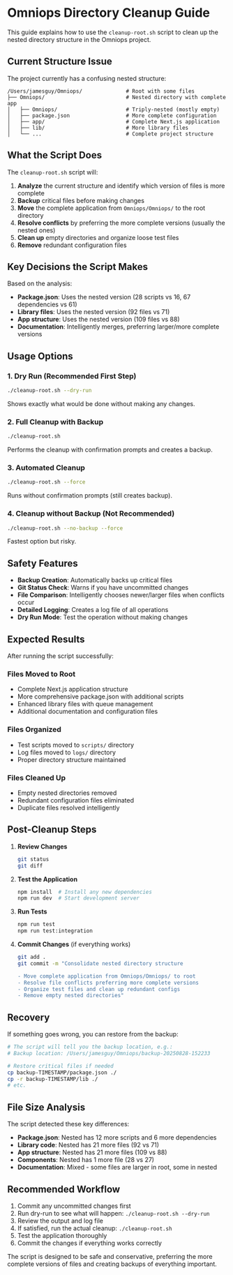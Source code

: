 # Omniops Directory Cleanup Guide

This guide explains how to use the `cleanup-root.sh` script to clean up the nested directory structure in the Omniops project.

## Current Structure Issue

The project currently has a confusing nested structure:
```
/Users/jamesguy/Omniops/              # Root with some files
├── Omniops/                          # Nested directory with complete app
│   ├── Omniops/                      # Triply-nested (mostly empty)
│   ├── package.json                  # More complete configuration
│   ├── app/                          # Complete Next.js application
│   ├── lib/                          # More library files
│   └── ...                           # Complete project structure
```

## What the Script Does

The `cleanup-root.sh` script will:

1. **Analyze** the current structure and identify which version of files is more complete
2. **Backup** critical files before making changes
3. **Move** the complete application from `Omniops/Omniops/` to the root directory
4. **Resolve conflicts** by preferring the more complete versions (usually the nested ones)
5. **Clean up** empty directories and organize loose test files
6. **Remove** redundant configuration files

## Key Decisions the Script Makes

Based on the analysis:
- **Package.json**: Uses the nested version (28 scripts vs 16, 67 dependencies vs 61)
- **Library files**: Uses the nested version (92 files vs 71)
- **App structure**: Uses the nested version (109 files vs 88)
- **Documentation**: Intelligently merges, preferring larger/more complete versions

## Usage Options

### 1. Dry Run (Recommended First Step)
```bash
./cleanup-root.sh --dry-run
```
Shows exactly what would be done without making any changes.

### 2. Full Cleanup with Backup
```bash
./cleanup-root.sh
```
Performs the cleanup with confirmation prompts and creates a backup.

### 3. Automated Cleanup
```bash
./cleanup-root.sh --force
```
Runs without confirmation prompts (still creates backup).

### 4. Cleanup without Backup (Not Recommended)
```bash
./cleanup-root.sh --no-backup --force
```
Fastest option but risky.

## Safety Features

- **Backup Creation**: Automatically backs up critical files
- **Git Status Check**: Warns if you have uncommitted changes
- **File Comparison**: Intelligently chooses newer/larger files when conflicts occur
- **Detailed Logging**: Creates a log file of all operations
- **Dry Run Mode**: Test the operation without making changes

## Expected Results

After running the script successfully:

### Files Moved to Root
- Complete Next.js application structure
- More comprehensive package.json with additional scripts
- Enhanced library files with queue management
- Additional documentation and configuration files

### Files Organized
- Test scripts moved to `scripts/` directory
- Log files moved to `logs/` directory  
- Proper directory structure maintained

### Files Cleaned Up
- Empty nested directories removed
- Redundant configuration files eliminated
- Duplicate files resolved intelligently

## Post-Cleanup Steps

1. **Review Changes**
   ```bash
   git status
   git diff
   ```

2. **Test the Application**
   ```bash
   npm install  # Install any new dependencies
   npm run dev  # Start development server
   ```

3. **Run Tests**
   ```bash
   npm run test
   npm run test:integration
   ```

4. **Commit Changes** (if everything works)
   ```bash
   git add .
   git commit -m "Consolidate nested directory structure

   - Move complete application from Omniops/Omniops/ to root
   - Resolve file conflicts preferring more complete versions
   - Organize test files and clean up redundant configs
   - Remove empty nested directories"
   ```

## Recovery

If something goes wrong, you can restore from the backup:

```bash
# The script will tell you the backup location, e.g.:
# Backup location: /Users/jamesguy/Omniops/backup-20250828-152233

# Restore critical files if needed
cp backup-TIMESTAMP/package.json ./
cp -r backup-TIMESTAMP/lib ./
# etc.
```

## File Size Analysis

The script detected these key differences:

- **Package.json**: Nested has 12 more scripts and 6 more dependencies
- **Library code**: Nested has 21 more files (92 vs 71)
- **App structure**: Nested has 21 more files (109 vs 88)
- **Components**: Nested has 1 more file (28 vs 27)
- **Documentation**: Mixed - some files are larger in root, some in nested

## Recommended Workflow

1. Commit any uncommitted changes first
2. Run dry-run to see what will happen: `./cleanup-root.sh --dry-run`
3. Review the output and log file
4. If satisfied, run the actual cleanup: `./cleanup-root.sh`
5. Test the application thoroughly
6. Commit the changes if everything works correctly

The script is designed to be safe and conservative, preferring the more complete versions of files and creating backups of everything important.